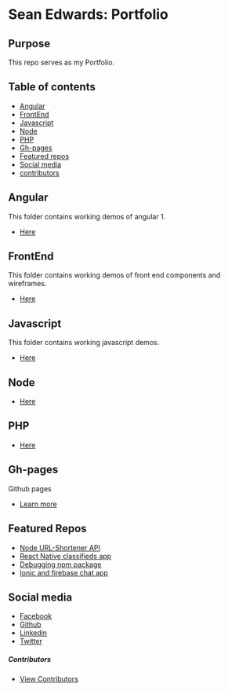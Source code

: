 # Sean Edwards: Portfolio

## Purpose
This repo serves as my Portfolio.


## Table of contents

* [Angular](#angular)
* [FrontEnd](#frontend)
* [Javascript](#javascript)
* [Node](#node)
* [PHP](#php)
* [Gh-pages](#gh-pages)
* [Featured repos](#featured-repos)
* [Social media](#social-media)
* [contributors](#contributors)

## Angular

  This folder contains working demos of angular 1.

* [Here](https://github.com/seanedw1/Portfolio/tree/master/Angular)

## FrontEnd

This folder contains working demos of front end components and wireframes.

* [Here](https://github.com/seanedw1/Portfolio/tree/master/FrontEnd)

## Javascript

This folder contains working javascript demos.

* [Here](https://github.com/seanedw1/Portfolio/tree/master/Javascript)

## Node
* [Here](https://github.com/seanedw1/Portfolio/tree/master/Node)

## PHP
* [Here](https://github.com/seanedw1/Portfolio/tree/master/Php)

## Gh-pages

Github pages
* [Learn more](https://pages.github.com/)


## Featured Repos
* [Node URL-Shortener API](https://github.com/seanedw1/URL-Shortener)
* [React Native classifieds app](https://github.com/seanedw1/FsClass)
* [Debugging npm package](https://github.com/seanedw1/remer)
* [Ionic and firebase chat app](https://github.com/seanedw1/smsapp1)

## Social media

* [Facebook](https://www.facebook.com/Seanedw1/)
* [Github](https://github.com/seanedw1)
* [Linkedin](https://www.linkedin.com/in/sean-edwards-729b2545/)
* [Twitter](https://twitter.com/Seanedw1)



##### Contributors
* [View Contributors](https://github.com/seanedw1/Portfolio/graphs/contributors)
